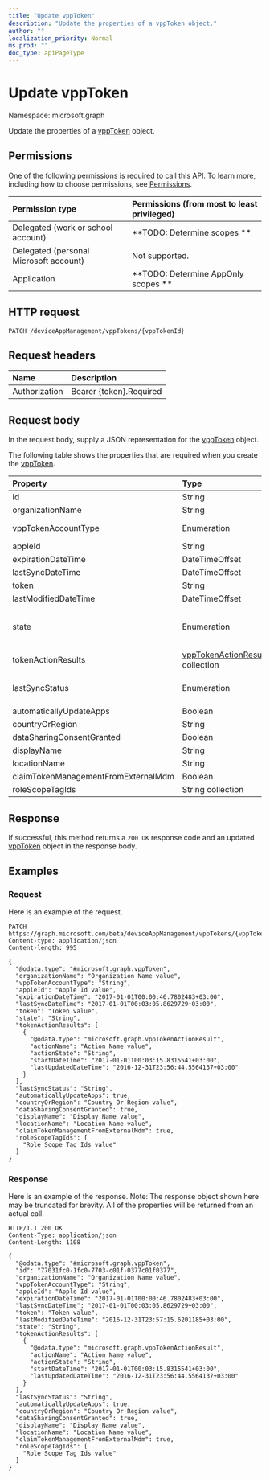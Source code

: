 ```yaml
---
title: "Update vppToken"
description: "Update the properties of a vppToken object."
author: ""
localization_priority: Normal
ms.prod: ""
doc_type: apiPageType
---
```


# Update vppToken

Namespace: microsoft.graph

Update the properties of a [vppToken](../resources/vpptoken.md) object.

## Permissions
One of the following permissions is required to call this API. To learn more, including how to choose permissions, see [Permissions](/concepts/permissions-reference.md).

|Permission type|Permissions (from most to least privileged)|
|:---|:---|
|Delegated (work or school account)|**TODO: Determine scopes **|
|Delegated (personal Microsoft account)|Not supported.|
|Application|**TODO: Determine AppOnly scopes **|

## HTTP request
<!-- {
  "blockType": "ignored"
}
-->
``` http
PATCH /deviceAppManagement/vppTokens/{vppTokenId}
```

## Request headers
|Name|Description|
|:---|:---|
|Authorization|Bearer {token}.Required|

## Request body
In the request body, supply a JSON representation for the [vppToken](../resources/vpptoken.md) object.

The following table shows the properties that are required when you create the [vppToken](../resources/vpptoken.md).

|Property|Type|Description|
|:---|:---|:---|
|id|String| Inherited from [entity](../resources/entity.md)|
|organizationName|String||
|vppTokenAccountType|Enumeration| Possible values are: `business`, `education`.|
|appleId|String||
|expirationDateTime|DateTimeOffset||
|lastSyncDateTime|DateTimeOffset||
|token|String||
|lastModifiedDateTime|DateTimeOffset||
|state|Enumeration| Possible values are: `unknown`, `valid`, `expired`, `invalid`, `assignedToExternalMDM`.|
|tokenActionResults|[vppTokenActionResult](../resources/vpptokenactionresult.md) collection||
|lastSyncStatus|Enumeration| Possible values are: `none`, `inProgress`, `completed`, `failed`.|
|automaticallyUpdateApps|Boolean||
|countryOrRegion|String||
|dataSharingConsentGranted|Boolean||
|displayName|String||
|locationName|String||
|claimTokenManagementFromExternalMdm|Boolean||
|roleScopeTagIds|String collection||



## Response
If successful, this method returns a `200 OK` response code and an updated [vppToken](../resources/vpptoken.md) object in the response body.

## Examples

### Request
Here is an example of the request.
<!-- {
  "blockType": "request",
  "name": "update_vpptoken"
}
-->
``` http
PATCH https://graph.microsoft.com/beta/deviceAppManagement/vppTokens/{vppTokenId}
Content-type: application/json
Content-length: 995

{
  "@odata.type": "#microsoft.graph.vppToken",
  "organizationName": "Organization Name value",
  "vppTokenAccountType": "String",
  "appleId": "Apple Id value",
  "expirationDateTime": "2017-01-01T00:00:46.7802483+03:00",
  "lastSyncDateTime": "2017-01-01T00:03:05.8629729+03:00",
  "token": "Token value",
  "state": "String",
  "tokenActionResults": [
    {
      "@odata.type": "microsoft.graph.vppTokenActionResult",
      "actionName": "Action Name value",
      "actionState": "String",
      "startDateTime": "2017-01-01T00:03:15.8315541+03:00",
      "lastUpdatedDateTime": "2016-12-31T23:56:44.5564137+03:00"
    }
  ],
  "lastSyncStatus": "String",
  "automaticallyUpdateApps": true,
  "countryOrRegion": "Country Or Region value",
  "dataSharingConsentGranted": true,
  "displayName": "Display Name value",
  "locationName": "Location Name value",
  "claimTokenManagementFromExternalMdm": true,
  "roleScopeTagIds": [
    "Role Scope Tag Ids value"
  ]
}
```

### Response
Here is an example of the response. Note: The response object shown here may be truncated for brevity. All of the properties will be returned from an actual call.
<!-- {
  "blockType": "response",
  "truncated": true
}
-->
``` http
HTTP/1.1 200 OK
Content-Type: application/json
Content-Length: 1108

{
  "@odata.type": "#microsoft.graph.vppToken",
  "id": "77031fc0-1fc0-7703-c01f-0377c01f0377",
  "organizationName": "Organization Name value",
  "vppTokenAccountType": "String",
  "appleId": "Apple Id value",
  "expirationDateTime": "2017-01-01T00:00:46.7802483+03:00",
  "lastSyncDateTime": "2017-01-01T00:03:05.8629729+03:00",
  "token": "Token value",
  "lastModifiedDateTime": "2016-12-31T23:57:15.6201185+03:00",
  "state": "String",
  "tokenActionResults": [
    {
      "@odata.type": "microsoft.graph.vppTokenActionResult",
      "actionName": "Action Name value",
      "actionState": "String",
      "startDateTime": "2017-01-01T00:03:15.8315541+03:00",
      "lastUpdatedDateTime": "2016-12-31T23:56:44.5564137+03:00"
    }
  ],
  "lastSyncStatus": "String",
  "automaticallyUpdateApps": true,
  "countryOrRegion": "Country Or Region value",
  "dataSharingConsentGranted": true,
  "displayName": "Display Name value",
  "locationName": "Location Name value",
  "claimTokenManagementFromExternalMdm": true,
  "roleScopeTagIds": [
    "Role Scope Tag Ids value"
  ]
}
```

